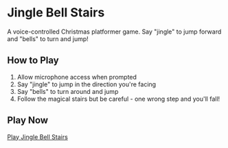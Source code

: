 # Jingle Bell Stairs

A voice-controlled Christmas platformer game. Say "jingle" to jump forward and "bells" to turn and jump!

## How to Play
1. Allow microphone access when prompted
2. Say "jingle" to jump in the direction you're facing
3. Say "bells" to turn around and jump
4. Follow the magical stairs but be careful - one wrong step and you'll fall!

## Play Now
[Play Jingle Bell Stairs](https://charlieyalf.github.io/jingle_bell/) 